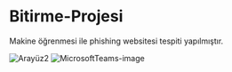 # Bitirme-Projesi
Makine öğrenmesi ile phishing websitesi tespiti yapılmıştır.

![Arayüz2](https://user-images.githubusercontent.com/36517990/170838227-d8bb1c4d-4aec-45be-ba7b-a094df159657.PNG)
![MicrosoftTeams-image](https://user-images.githubusercontent.com/36517990/170842982-e14760d9-c878-464d-b3d9-2c92ff2c55b3.png)
